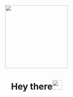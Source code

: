

<!--
**StanimirBogdanov1/StanimirBogdanov1** is a ✨ _special_ ✨ repository because its `README.md` (this file) appears on your GitHub profile.

Here are some ideas to get you started:

- 🔭 I’m currently working on ...
- 🌱 I’m currently learning ...
- 👯 I’m looking to collaborate on ...
- 🤔 I’m looking for help with ...
- 💬 Ask me about ...
- 📫 How to reach me: ...
- 😄 Pronouns: ...
- ⚡ Fun fact: ...
-->

<div id="header" align="center">
  <img src="https://github.com/StanimirBogdanov1/StanimirBogdanov1/assets/151448770/bddc4c1b-51a6-4c27-9689-cb76f7f501f2" width="200"/>
</div>

<h1 align="center">Hey there<img src="https://media.giphy.com/media/hvRJCLFzcasrR4ia7z/giphy.gif" width="30px"/></h1>

